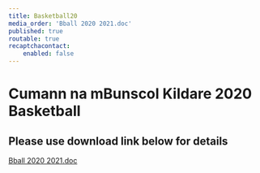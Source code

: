 ```yaml
---
title: Basketball20
media_order: 'Bball 2020 2021.doc'
published: true
routable: true
recaptchacontact:
    enabled: false
---
```


# Cumann na mBunscol Kildare 2020 Basketball #
## Please use download link below for details ##

[Bball 2020 2021.doc](Bball%202020%202021.doc)

